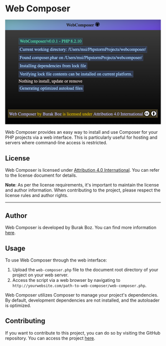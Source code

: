 # Web Composer

![Screenshot](https://raw.githubusercontent.com/BurakBoz/web-composer/main/screenshot.png)

Web Composer provides an easy way to install and use Composer for your PHP projects via a web interface. This is particularly useful for hosting and servers where command-line access is restricted.

## License

Web Composer is licensed under [Attribution 4.0 International](http://creativecommons.org/licenses/by/4.0/). You can refer to the license document for details.

**Note**: As per the license requirements, it's important to maintain the license and author information. When contributing to the project, please respect the license rules and author rights.

---

## Author

Web Composer is developed by Burak Boz. You can find more information [here](https://www.burakboz.net).


## Usage

To use Web Composer through the web interface:

1. Upload the `web-composer.php` file to the document root directory of your project on your web server.
2. Access the script via a web browser by navigating to `http://yourwebsite.com/path-to-web-composer/web-composer.php`.

Web Composer utilizes Composer to manage your project's dependencies. By default, development dependencies are not installed, and the autoloader is optimized.

## Contributing

If you want to contribute to this project, you can do so by visiting the GitHub repository. You can access the project [here](https://github.com/BurakBoz/web-composer).
